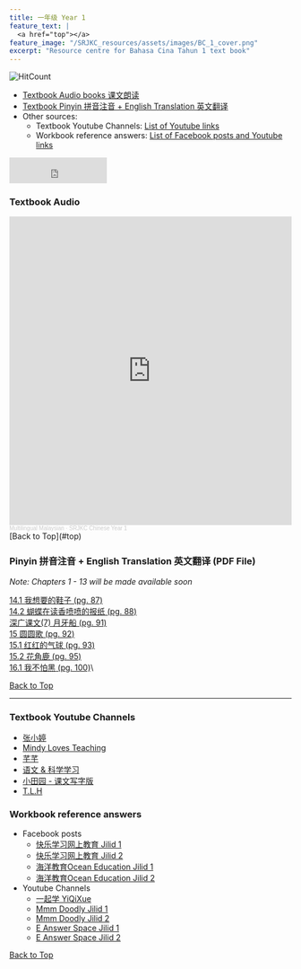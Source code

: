 ```yaml
---
title: 一年级 Year 1 
feature_text: |
  <a href="top"></a>
feature_image: "/SRJKC_resources/assets/images/BC_1_cover.png"
excerpt: "Resource centre for Bahasa Cina Tahun 1 text book"
---
```

![HitCount](https://hits.dwyl.com/multilingual-malaysian/SRJKC_resources.svg?style=flat)

- [Textbook Audio books 课文朗读](#audio)
- [Textbook Pinyin 拼音注音 + English Translation 英文翻译](#pinyin)
- Other sources:
  - Textbook Youtube Channels: [List of Youtube links](#videos)
  - Workbook reference answers: [List of Facebook posts and Youtube links](#workbook)

<iframe src="https://www.facebook.com/plugins/like.php?href=https%3A%2F%2Fmultilingual-malaysian.github.io%2FSRJKC_resources%2Fyear1%2F&width=174&layout=button_count&action=like&size=large&share=true&height=46&appId" width="174" height="46" style="border:none;overflow:hidden" scrolling="no" frameborder="0" allowfullscreen="true" allow="autoplay; clipboard-write; encrypted-media; picture-in-picture; web-share"></iframe>

### Textbook Audio <a name="audio"></a>
<iframe width="100%" height="550" scrolling="no" frameborder="yes" allow="autoplay" src="https://w.soundcloud.com/player/?url=https%3A//api.soundcloud.com/playlists/1494661288&color=%23626363&auto_play=false&hide_related=false&show_comments=false&show_user=false&show_reposts=false&show_teaser=false"></iframe><div style="font-size: 10px; color: #cccccc;line-break: anywhere;word-break: normal;overflow: hidden;white-space: nowrap;text-overflow: ellipsis; font-family: Interstate,Lucida Grande,Lucida Sans Unicode,Lucida Sans,Garuda,Verdana,Tahoma,sans-serif;font-weight: 100;"><a href="https://soundcloud.com/multilingual-malaysian" title="Multilingual Malaysian" target="_blank" style="color: #cccccc; text-decoration: none;">Multilingual Malaysian</a> · <a href="https://soundcloud.com/multilingual-malaysian/sets/srjkc-chinese-year-1" title="SRJKC Chinese Year 1" target="_blank" style="color: #cccccc; text-decoration: none;">SRJKC Chinese Year 1</a></div>
[Back to Top](#top)

### Pinyin 拼音注音 + English Translation 英文翻译 (PDF File) <a name="pinyin"></a>
_Note: Chapters 1 - 13 will be made available soon_
<!--- 
[识字一 (pg. 1)] *coming soon*\
[1.1 上学了 (pg. 2)] *coming soon*\
[1.2 早操 (pg. 3)] *coming soon*\
[2.1 识字读书长知识 (pg. 7)] *coming soon*\
[2.2 学写字 (pg. 8)] *coming soon*\
[深广课文(1) 日出 (pg. 11)] *coming soon*\
[3.1 笑声回来了 (pg. 13)] *coming soon*\
[3.2 星星 (pg. 14)] *coming soon*\
[4.1 开心吃晚饭 (pg. 20)] *coming soon*\
[4.2 我跟妹妹搭积木 (pg. 21)] *coming soon*\
[深广课文(2) 加号 (pg. 24)] *coming soon*\
[识字二 (pg. 26)] *coming soon*\
[5.1 小露珠 (pg. 27)] *coming soon*\
[5.2 雨停了 (pg. 28)] *coming soon*\
[6.1 大小多少 (pg. 33)] *coming soon*\
[6.2 蚂蚁搬小虫 (pg. 34)] *coming soon*\
[深广课文(3) 露珠 (pg. 37)] *coming soon*\
[7.1 鼠老师画猫 (pg. 40)] *coming soon*\
[7.2 小蜜蜂 (pg. 41)] *coming soon*\
[8.1 香蕉滑梯 (pg. 46)] *coming soon*\
[8.2 会唱歌的森林 (pg. 47)] *coming soon*\
[深广课文(4) 走进大山 (pg. 51)] *coming soon*\
[识字三 (pg. 52)] *coming soon*\
[9.1 睡衣 (pg. 53)] *coming soon*\
[9.2 铅笔 (pg. 54)] *coming soon*\
[10.1 造小船 (pg. 61)] *coming soon*\
[10.2 叶子鸟 (pg. 62)] *coming soon*\
[深广课文(5) 我的小船 (pg. 65)] *coming soon*\
[11.1 和和气气多美好 (pg. 66)] *coming soon*\
[11.2 买玩具 (pg. 68)] *coming soon*\
[12.1 父亲节 (pg. 72)] *coming soon*\
[12.2 小青蛙捉星星 (pg. 73)] *coming soon*\
[深广课文(6)　影子(pg. 76)] *coming soon*\
[识字四 (pg. 80)] *coming soon*\
[13.1 手影 (pg. 81)] *coming soon*\
[13.2 一把大雨伞 (pg. 83)]\
-->
<a href="/SRJKC_resources/doc/year1/14.1 我想要的鞋子.pdf" target="_blank">14.1 我想要的鞋子 (pg. 87)</a>\
<a href="/SRJKC_resources/doc/year1/14.2 蝴蝶在读香喷喷的报纸.pdf" target="_blank">14.2 蝴蝶在读香喷喷的报纸 (pg. 88)</a>\
<a href="/SRJKC_resources/doc/year1/深广课文(7) 月牙船.pdf" target="_blank">深广课文(7) 月牙船 (pg. 91)</a>\
<a href="/SRJKC_resources/doc/year1/15 圆圆歌.pdf" target="_blank">15 圆圆歌 (pg. 92)</a>\
<a href="/SRJKC_resources/doc/year1/15.1 红红的气球.pdf" target="_blank">15.1 红红的气球 (pg. 93)</a>\
<a href="/SRJKC_resources/doc/year1/15.2 花角鹿.pdf" target="_blank">15.2 花角鹿 (pg. 95)</a>\
<a href="/SRJKC_resources/doc/year1/16.1 我不怕黑.pdf" target="_blank">16.1 我不怕黑 (pg. 100)</a>\
<!--
16.2 我不想生气 (pg. 102)\
深广课文(8)　蓝蜻蜓和小青蛙 (pg. 105)\
识字五 (pg. 107)\
17.1 我想知道 (pg.108)\
17.2 妈妈，为什么? (pg. 110)\
18.1 国庆 (pg. 113)\
18.2 阳光下的马来西亚 (pg. 115)\
深广课文(9)　什么，为什么，怎么样 (pg. 118)\
19.1 天桥 (pg. 123)\
19.2 路灯 (pg. 124)\
20.1 邻家的菜园 (pg. 129)\
20.2 走进动物园 (pg. 131)\
深广课文(10) 我想 (pg. 134)\
21.1 吞只活猫 (pg. 137)\
21.2 聪明的鹿 (pg. 139)\
21.5 什么东西最好吃 (pg. 142)\
22.1 谁没长大 (pg. 146)\
22.2 我也跟着做 (pg. 148)\
深广课文(11) 错在哪里 (pg. 151)
-->

[Back to Top](#top)

----
### Textbook Youtube Channels<a name="videos"></a>
- [张小婷](https://www.youtube.com/channel/UC6hPxFH8ofK_iQTc7LYwb6w/videos)
- [Mindy Loves Teaching](https://youtube.com/playlist?list=PLY9WUpQrX74Bl5b4ja8CkDNu2S9T4Tis5)
- [芊芊](https://www.youtube.com/channel/UCcpCDUyYCgfBesihAKcYAWQ/videos)
- [语文 & 科学学习](https://www.youtube.com/channel/UCkn65TfV5rUgQ73snN8rWQw/playlists)
- [小田园 - 课文写字版](https://youtube.com/playlist?list=PLnXRJJkppsMOZIxJuPcvCbCRHl-g2s-SE)
- [T.L.H](https://youtube.com/playlist?list=PLGzns5GCP8N8ouUUCxSnGe8vD8KEH13R7)

### Workbook reference answers<a name="workbook"></a>
- Facebook posts
  - [快乐学习网上教育 Jilid 1](https://www.facebook.com/102603841643062/posts/142725344297578)
  - [快乐学习网上教育 Jilid 2](https://m.facebook.com/permalink.php?id=102603841643062&story_fbid=144286497474796)
  - [海洋教育Ocean Education Jilid 1](https://www.facebook.com/ocedu.co/posts/126557369235888/)
  - [海洋教育Ocean Education Jilid 2](https://www.facebook.com/ocedu.co/posts/126557369235888/)
- Youtube Channels
  - [一起学 YiQiXue](https://youtube.com/playlist?list=PLQyq8ZxexxEzjW6LbD7b5r9DSNNMW0aj2)
  - [Mmm Doodly Jilid 1](https://youtu.be/nTLnzUXU7zk)
  - [Mmm Doodly Jilid 2](https://youtu.be/G9HVvzhPtTk)
  - [E Answer Space Jilid 1](https://youtu.be/y9ME4i88BMU)
  - [E Answer Space Jilid 2](https://youtu.be/0BVcgXpZr_4)

[Back to Top](#top)
